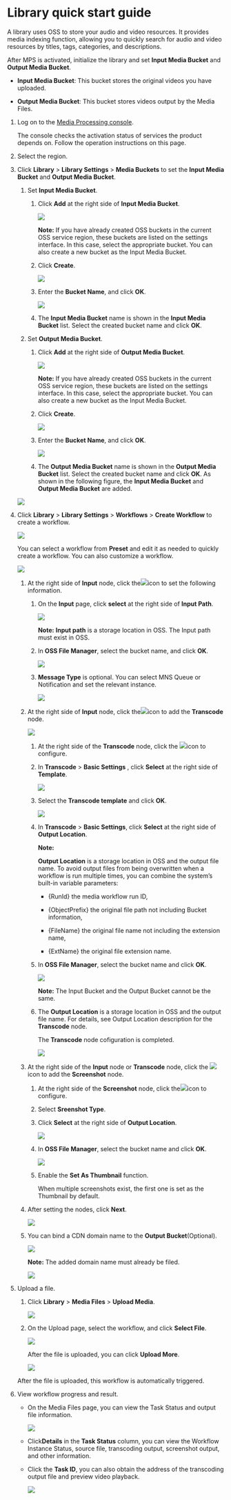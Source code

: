 # Library quick start guide

A library uses OSS to store your audio and video resources. It provides media indexing function, allowing you to quickly search for audio and video resources by titles, tags, categories, and descriptions.

After MPS is activated, initialize the library and set **Input Media Bucket** and **Output Media Bucket**.

-   **Input Media Bucket**: This bucket stores the original videos you have uploaded.

-   **Output Media Bucket**: This bucket stores videos output by the Media Files.


1.  Log on to the [Media Processing console](https://mts.console.aliyun.com/?spm=5176.2020520001.0.0.6RsosT#/mts/oss).

    The console checks the activation status of services the product depends on. Follow the operation instructions on this page.

2.  Select the region.
3.  Click **Library** \> **Library Settings** \> **Media Buckets** to set the **Input Media Bucket** and **Output Media Bucket**.

    1.  Set **Input Media Bucket**.
        1.  Click **Add** at the right side of **Input Media Bucket**.

            ![](https://static-aliyun-doc.oss-accelerate.aliyuncs.com/assets/img/11351/15391582149910_en-US.png)

            **Note:** If you have already created OSS buckets in the current OSS service region, these buckets are listed on the settings interface. In this case, select the appropriate bucket. You can also create a new bucket as the Input Media Bucket.

        2.  Click **Create**.

            ![](https://static-aliyun-doc.oss-accelerate.aliyuncs.com/assets/img/11351/15391582149911_en-US.png)

        3.  Enter the **Bucket Name**, and click **OK**.

            ![](https://static-aliyun-doc.oss-accelerate.aliyuncs.com/assets/img/11351/15391582149912_en-US.png)

        4.  The **Input Media Bucket** name is shown in the **Input Media Bucket** list. Select the created bucket name and click **OK**.
    2.  Set **Output Media Bucket**.
        1.  Click **Add** at the right side of **Output Media Bucket**.

            ![](https://static-aliyun-doc.oss-accelerate.aliyuncs.com/assets/img/11351/15391582149913_en-US.png)

            **Note:** If you have already created OSS buckets in the current OSS service region, these buckets are listed on the settings interface. In this case, select the appropriate bucket. You can also create a new bucket as the Input Media Bucket.

        2.  Click **Create**.

            ![](https://static-aliyun-doc.oss-accelerate.aliyuncs.com/assets/img/11351/15391582149914_en-US.png)

        3.  Enter the **Bucket Name**, and click **OK**.

            ![](https://static-aliyun-doc.oss-accelerate.aliyuncs.com/assets/img/11351/15391582149915_en-US.png)

        4.  The **Output Media Bucket** name is shown in the **Output Media Bucket** list. Select the created bucket name and click **OK**.
    As shown in the following figure, the **Input Media Bucket** and **Output Media Bucket** are added.

    ![](https://static-aliyun-doc.oss-accelerate.aliyuncs.com/assets/img/11351/15391582099961_en-US.png)

4.  Click **Library** \> **Library Settings** \> **Workflows** \> **Create Workflow** to create a workflow.

    ![](https://static-aliyun-doc.oss-accelerate.aliyuncs.com/assets/img/11351/15391582099919_en-US.png)

    You can select a workflow from **Preset** and edit it as needed to quickly create a workflow. You can also customize a workflow.

    ![](https://static-aliyun-doc.oss-accelerate.aliyuncs.com/assets/img/11351/15391582149920_en-US.png)

    1.  At the right side of **Input** node, click the![](https://static-aliyun-doc.oss-accelerate.aliyuncs.com/assets/img/11351/15391582159922_en-US.png)icon to set the following information.
        1.  On the **Input** page, click **select** at the right side of **Input Path**.

            ![](https://static-aliyun-doc.oss-accelerate.aliyuncs.com/assets/img/11351/15391582149924_en-US.png)

            **Note:** **Input path** is a storage location in OSS. The Input path must exist in OSS.

        2.  In **OSS File Manager**, select the bucket name, and click **OK**.

            ![](https://static-aliyun-doc.oss-accelerate.aliyuncs.com/assets/img/11351/15391582149925_en-US.png)

        3.  **Message Type** is optional. You can select MNS Queue or Notification and set the relevant instance.

            ![](https://static-aliyun-doc.oss-accelerate.aliyuncs.com/assets/img/11351/15391582149926_en-US.png)

    2.  At the right side of **Input** node, click the![](https://static-aliyun-doc.oss-accelerate.aliyuncs.com/assets/img/11351/15391582159927_en-US.png)icon to add the **Transcode** node.

        ![](https://static-aliyun-doc.oss-accelerate.aliyuncs.com/assets/img/11351/15391582149928_en-US.png)

        1.  At the right side of the **Transcode** node, click the ![](https://static-aliyun-doc.oss-accelerate.aliyuncs.com/assets/img/11351/15391582159922_en-US.png)icon to configure.
        2.  In **Transcode** \> **Basic Settings** , click **Select** at the right side of **Template**.

            ![](https://static-aliyun-doc.oss-accelerate.aliyuncs.com/assets/img/11351/15391582159929_en-US.png)

        3.  Select the **Transcode template** and click **OK**.

            ![](https://static-aliyun-doc.oss-accelerate.aliyuncs.com/assets/img/11351/15391582159930_en-US.png)

        4.  In **Transcode** \> **Basic Settings**, click **Select** at the right side of **Output Location**.

            **Note:**

            **Output Location** is a storage location in OSS and the output file name. To avoid output files from being overwritten when a workflow is run multiple times, you can combine the system’s built-in variable parameters:

            -   \{RunId\} the media workflow run ID,

            -   \{ObjectPrefix\} the original file path not including Bucket information,

            -   \{FileName\} the original file name not including the extension name,

            -   \{ExtName\} the original file extension name.

        5.  In **OSS File Manager**, select the bucket name and click **OK**.

            ![](https://static-aliyun-doc.oss-accelerate.aliyuncs.com/assets/img/11351/15391582159931_en-US.png)

            **Note:** The Input Bucket and the Output Bucket cannot be the same.

        6.  The **Output Location** is a storage location in OSS and the output file name. For details, see Output Location description for the **Transcode** node.

            The **Transcode** node cofiguration is completed.

            ![](https://static-aliyun-doc.oss-accelerate.aliyuncs.com/assets/img/11351/15391582159932_en-US.png)

    3.  At the right side of the **Input** node or **Transcode** node, click the ![](https://static-aliyun-doc.oss-accelerate.aliyuncs.com/assets/img/11351/15391582159927_en-US.png)icon to add the **Screenshot** node.
        1.  At the right side of the **Screenshot** node, click the![](https://static-aliyun-doc.oss-accelerate.aliyuncs.com/assets/img/11351/15391582159922_en-US.png)icon to configure.
        2.  Select **Sreenshot Type**.
        3.  Click **Select** at the right side of **Output Location**.

            ![](https://static-aliyun-doc.oss-accelerate.aliyuncs.com/assets/img/11351/15391582159933_en-US.png)

        4.  In **OSS File Manager**, select the bucket name and click **OK**.

            ![](https://static-aliyun-doc.oss-accelerate.aliyuncs.com/assets/img/11351/15391582159934_en-US.png)

        5.  Enable the **Set As Thumbnail** function.

            When multiple screenshots exist, the first one is set as the Thumbnail by default.

    4.  After setting the nodes, click **Next**.

        ![](https://static-aliyun-doc.oss-accelerate.aliyuncs.com/assets/img/11351/15391582159944_en-US.png)

    5.  You can bind a CDN domain name to the **Output Bucket**\(Optional\).

        ![](https://static-aliyun-doc.oss-accelerate.aliyuncs.com/assets/img/11351/15391582159945_en-US.png)

        **Note:** The added domain name must already be filed.

        ![](https://static-aliyun-doc.oss-accelerate.aliyuncs.com/assets/img/11351/15391582159946_en-US.png)

5.  Upload a file.

    1.  Click **Library** \> **Media Files** \> **Upload Media**.

        ![](https://static-aliyun-doc.oss-accelerate.aliyuncs.com/assets/img/11351/15391582109948_en-US.png)

    2.  On the Upload page, select the workflow, and click **Select File**.

        ![](https://static-aliyun-doc.oss-accelerate.aliyuncs.com/assets/img/11351/15391582169949_en-US.png)

        After the file is uploaded, you can click **Upload More**.

        ![](https://static-aliyun-doc.oss-accelerate.aliyuncs.com/assets/img/11351/15391582169952_en-US.png)

    After the file is uploaded, this workflow is automatically triggered.

6.  View workflow progress and result.
    -   On the Media Files page, you can view the Task Status and output file information.

        ![](https://static-aliyun-doc.oss-accelerate.aliyuncs.com/assets/img/11351/15391582119954_en-US.png)

    -   Click**Details** in the **Task Status** column, you can view the Workflow Instance Status, source file, transcoding output, screenshot output, and other information.
    -   Click the **Task ID**, you can also obtain the address of the transcoding output file and preview video playback.

        ![](https://static-aliyun-doc.oss-accelerate.aliyuncs.com/assets/img/11351/15391582169955_en-US.png)


